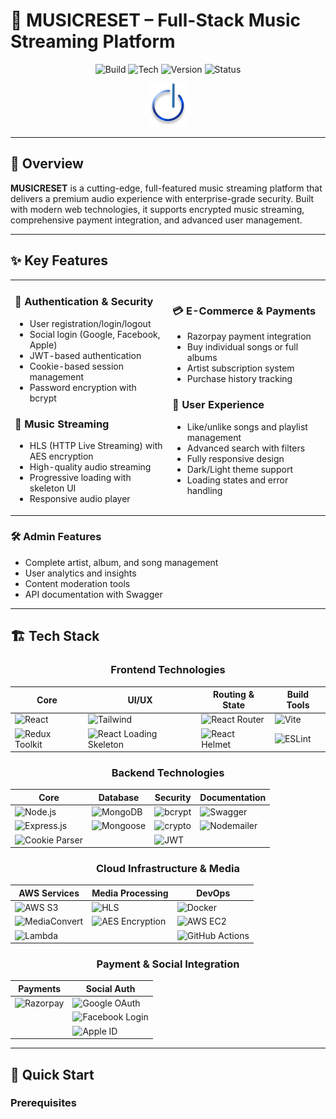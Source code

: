 # 🎵 MUSICRESET – Full-Stack Music Streaming Platform

<div align="center">

![Build](https://img.shields.io/badge/build-passing-brightgreen)
![Tech](https://img.shields.io/badge/stack-React%20%7C%20Node%20%7C%20MongoDB%20%7C%20AWS%20%7C%20Docker-blue)
![Version](https://img.shields.io/badge/version-2.0.0-green)
![Status](https://img.shields.io/badge/status-production--ready-success)

</div>

<div align="center">
 <img src="logo.svg" alt="MusicReset Logo" width="60" />
</div>

---

## 🌟 Overview

**MUSICRESET** is a cutting-edge, full-featured music streaming platform that delivers a premium audio experience with enterprise-grade security. Built with modern web technologies, it supports encrypted music streaming, comprehensive payment integration, and advanced user management.

---

## ✨ Key Features

<table>
<tr>
<td width="50%">

### 🔐 **Authentication & Security**
- User registration/login/logout
- Social login (Google, Facebook, Apple)
- JWT-based authentication
- Cookie-based session management
- Password encryption with bcrypt

### 🎵 **Music Streaming**
- HLS (HTTP Live Streaming) with AES encryption
- High-quality audio streaming
- Progressive loading with skeleton UI
- Responsive audio player

</td>
<td width="50%">

### 💳 **E-Commerce & Payments**
- Razorpay payment integration
- Buy individual songs or full albums
- Artist subscription system
- Purchase history tracking

### 🎨 **User Experience**
- Like/unlike songs and playlist management
- Advanced search with filters
- Fully responsive design
- Dark/Light theme support
- Loading states and error handling

</td>
</tr>
</table>

### 🛠 **Admin Features**
- Complete artist, album, and song management
- User analytics and insights
- Content moderation tools
- API documentation with Swagger

---

## 🏗️ Tech Stack

<div align="center">

### **Frontend Technologies**
| Core | UI/UX | Routing & State | Build Tools |
|------|-------|-----------------|-------------|
| ![React](https://img.shields.io/badge/React-18.x-61DAFB?logo=react) | ![Tailwind](https://img.shields.io/badge/Tailwind_CSS-3.x-06B6D4?logo=tailwindcss) | ![React Router](https://img.shields.io/badge/React_Router-6.x-CA4245?logo=reactrouter) | ![Vite](https://img.shields.io/badge/Vite-4.x-646CFF?logo=vite) |
| ![Redux Toolkit](https://img.shields.io/badge/Redux_Toolkit-1.9-764ABC?logo=redux) | ![React Loading Skeleton](https://img.shields.io/badge/Loading_Skeleton-3.x-gray) | ![React Helmet](https://img.shields.io/badge/React_Helmet-6.x-blue) | ![ESLint](https://img.shields.io/badge/ESLint-8.x-4B32C3?logo=eslint) |

### **Backend Technologies**
| Core | Database | Security | Documentation |
|------|----------|----------|---------------|
| ![Node.js](https://img.shields.io/badge/Node.js-18.x-339933?logo=nodedotjs) | ![MongoDB](https://img.shields.io/badge/MongoDB-6.x-47A248?logo=mongodb) | ![bcrypt](https://img.shields.io/badge/bcrypt-5.x-red) | ![Swagger](https://img.shields.io/badge/Swagger-3.x-85EA2D?logo=swagger) |
| ![Express.js](https://img.shields.io/badge/Express.js-4.x-000000?logo=express) | ![Mongoose](https://img.shields.io/badge/Mongoose-7.x-880000) | ![crypto](https://img.shields.io/badge/crypto-Node_built--in-green) | ![Nodemailer](https://img.shields.io/badge/Nodemailer-6.x-blue) |
| ![Cookie Parser](https://img.shields.io/badge/Cookie_Parser-1.x-orange) | | ![JWT](https://img.shields.io/badge/JWT-9.x-000000?logo=jsonwebtokens) | |

### **Cloud Infrastructure & Media**
| AWS Services | Media Processing | DevOps |
|--------------|------------------|--------|
| ![AWS S3](https://img.shields.io/badge/AWS_S3-Storage-FF9900?logo=amazons3) | ![HLS](https://img.shields.io/badge/HLS-Streaming-red) | ![Docker](https://img.shields.io/badge/Docker-20.x-2496ED?logo=docker) |
| ![MediaConvert](https://img.shields.io/badge/MediaConvert-Processing-FF9900) | ![AES Encryption](https://img.shields.io/badge/AES-Encryption-green) | ![AWS EC2](https://img.shields.io/badge/AWS_EC2-Compute-FF9900?logo=amazonec2) |
| ![Lambda](https://img.shields.io/badge/AWS_Lambda-Serverless-FF9900?logo=awslambda) | | ![GitHub Actions](https://img.shields.io/badge/GitHub_Actions-CI/CD-2088FF?logo=githubactions) |

### **Payment & Social Integration**
| Payments | Social Auth |
|----------|-------------|
| ![Razorpay](https://img.shields.io/badge/Razorpay-528DD7?logo=razorpay) | ![Google OAuth](https://img.shields.io/badge/Google_OAuth-4285F4?logo=google) |
| | ![Facebook Login](https://img.shields.io/badge/Facebook_Login-1877F2?logo=facebook) |
| | ![Apple ID](https://img.shields.io/badge/Apple_ID-000000?logo=apple) |

</div>

---

## 🚀 Quick Start

### **Prerequisites**
